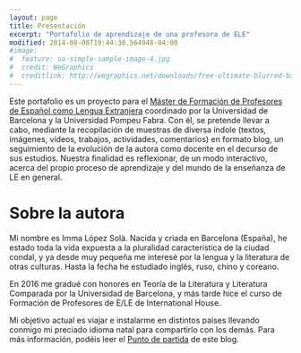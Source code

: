 ```yaml
---
layout: page
title: Presentación
excerpt: "Portafolio de aprendizaje de una profesora de ELE"
modified: 2014-08-08T19:44:38.564948-04:00
#image:
#  feature: so-simple-sample-image-4.jpg
#  credit: WeGraphics
#  creditlink: http://wegraphics.net/downloads/free-ultimate-blurred-background-pack/
---
```


Este portafolio es un proyecto para el [Máster de Formación de Profesores de Español como Lengua Extranjera](https://www.ub.edu/portal/web/educacion/masteres-universitarios/-/ensenyament/detallEnsenyament/1060507) coordinado por la Universidad de Barcelona y la Universidad Pompeu Fabra. Con él, se pretende llevar a cabo, mediante la recopilación de muestras de diversa índole (textos, imágenes, vídeos, trabajos, actividades, comentarios) en formato blog, un seguimiento de la evolución de la autora como docente en el decurso de sus estudios. Nuestra finalidad es reflexionar, de un modo interactivo, acerca del propio proceso de aprendizaje y del mundo de la enseñanza de LE en general.

# Sobre la autora

Mi nombre es Imma López Solà. Nacida y criada en Barcelona (España), he estado toda la vida expuesta a la pluralidad característica de la ciudad condal, y ya desde muy pequeña me interesé por la lengua y la literatura de otras culturas. Hasta la fecha he estudiado inglés, ruso, chino y coreano.

En 2016 me gradué con honores en Teoría de la Literatura y Literatura Comparada por la Universidad de Barcelona, y más tarde hice el curso de Formación de Profesores de E/LE de International House.

Mi objetivo actual es viajar e instalarme en distintos países llevando conmigo mi preciado idioma natal para compartirlo con los demás. Para más información, podéis leer el [Punto de partida](https://immalopez.github.io/blog/punto-de-partida/) de este blog.
